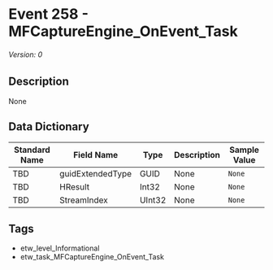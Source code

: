 # Event 258 - MFCaptureEngine_OnEvent_Task
###### Version: 0

## Description
None

## Data Dictionary
|Standard Name|Field Name|Type|Description|Sample Value|
|---|---|---|---|---|
|TBD|guidExtendedType|GUID|None|`None`|
|TBD|HResult|Int32|None|`None`|
|TBD|StreamIndex|UInt32|None|`None`|

## Tags
* etw_level_Informational
* etw_task_MFCaptureEngine_OnEvent_Task